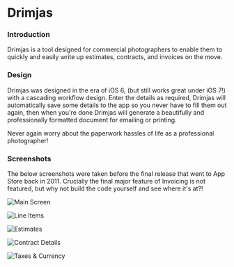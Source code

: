 Drimjas
=======

### Introduction

Drimjas is a tool designed for commercial photographers to enable them to
quickly and easily write up estimates, contracts, and invoices on the move.

### Design

Drimjas was designed in the era of iOS 6, (but still works great under iOS 7!)
with a cascading workflow design. Enter the details as required, Drimjas will
automatically save some details to the app so you never have to fill them out
again, then when you're done Drimjas will generate a beautifully and professionally
formatted document for emailing or printing.

Never again worry about the paperwork hassles of life as a professional photographer!

### Screenshots

The below screenshots were taken before the final release that went to App Store 
back in 2011. Crucially the final major feature of Invoicing is not featured, 
but why not build the code yourself and see where it's at?!

![Main Screen](https://github.com/davidjpeacock/Drimjas/raw/master/Screenshots/1-main.png)

![Line Items](https://github.com/davidjpeacock/Drimjas/raw/master/Screenshots/2-lineItems.png)

![Estimates](https://github.com/davidjpeacock/Drimjas/raw/master/Screenshots/3-estimates.png)

![Contract Details]([https://github.com/davidjpeacock/Drimjas/raw/master/Screenshots/4-contractDetails.png)

![Taxes & Currency](https://github.com/davidjpeacock/Drimjas/raw/master/Screenshots/5-taxesAndCurrency.png)
